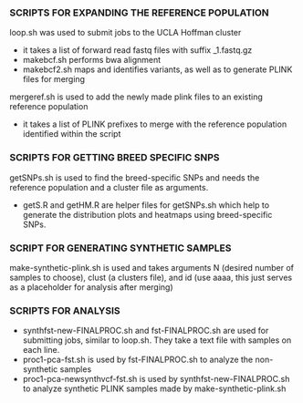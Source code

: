 
### SCRIPTS FOR EXPANDING THE REFERENCE POPULATION <br />
loop.sh was used to submit jobs to the UCLA Hoffman cluster <br />
+ it takes a list of forward read fastq files with suffix _1.fastq.gz 
+ makebcf.sh performs bwa alignment 
+ makebcf2.sh maps and identifies variants, as well as to generate PLINK files for merging <br />

mergeref.sh is used to add the newly made plink files to an existing reference population <br />
+ it takes a list of PLINK prefixes to merge with the reference population identified within the script <br />

### SCRIPTS FOR GETTING BREED SPECIFIC SNPS <br />
getSNPs.sh is used to find the breed-specific SNPs and needs the reference population and a cluster file as arguments. <br />
+ getS.R and getHM.R are helper files for getSNPs.sh which help to generate the distribution plots and heatmaps using breed-specific SNPs. <br />

### SCRIPT FOR GENERATING SYNTHETIC SAMPLES <br />
make-synthetic-plink.sh is used and takes arguments N (desired number of samples to choose), clust (a clusters file), and id (use aaaa, this just serves as a placeholder for analysis after merging) <br />

### SCRIPTS FOR ANALYSIS
+ synthfst-new-FINALPROC.sh and fst-FINALPROC.sh are used for submitting jobs, similar to loop.sh. They take a text file with samples on each line. 
+ proc1-pca-fst.sh is used by fst-FINALPROC.sh to analyze the non-synthetic samples
+ proc1-pca-newsynthvcf-fst.sh is used by synthfst-new-FINALPROC.sh to analyze synthetic PLINK samples made by make-synthetic-plink.sh
